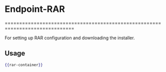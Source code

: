 # Endpoint-RAR
==============================================================================

For setting up RAR configuration and downloading the installer.


Usage
------------------------------------------------------------------------------
```hbs
{{rar-container}}
```